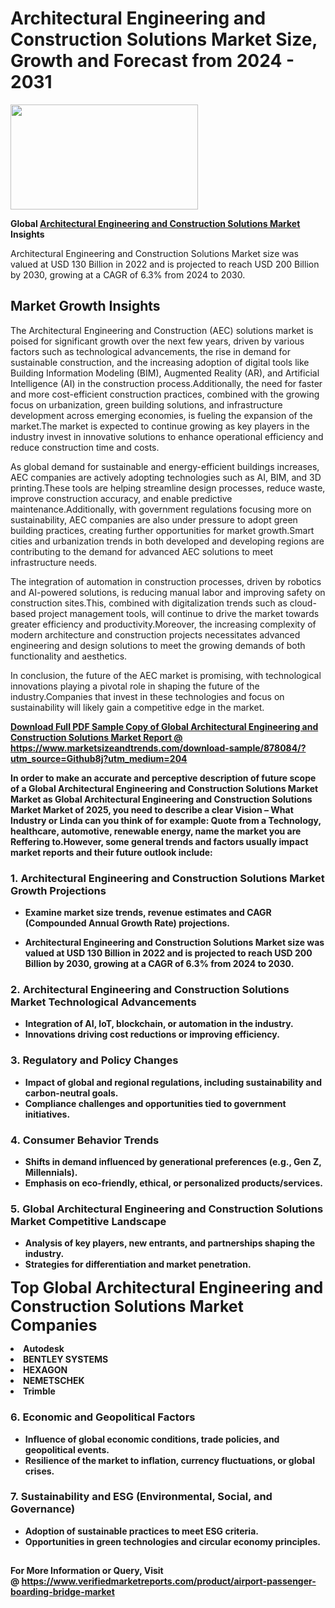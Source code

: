 <H1>Architectural Engineering and Construction Solutions Market Size, Growth and Forecast from 2024 - 2031</H1><img class="aligncenter size-medium wp-image-584254" src="https://thirdeyenews.in/wp-content/uploads/2024/09/Global-Market-Research-300x168.jpeg" alt="" width="300" height="168" /><p><strong>Global&nbsp;<a href="https://www.marketsizeandtrends.com/download-sample/878084/?utm_source=Github8j?utm_medium=204">Architectural Engineering and Construction Solutions Market</a> Insights</strong></p><p>Architectural Engineering and Construction Solutions Market size was valued at USD 130 Billion in 2022 and is projected to reach USD 200 Billion by 2030, growing at a CAGR of 6.3% from 2024 to 2030.</p><p><h2>Market Growth Insights</h2> <p>The Architectural Engineering and Construction (AEC) solutions market is poised for significant growth over the next few years, driven by various factors such as technological advancements, the rise in demand for sustainable construction, and the increasing adoption of digital tools like Building Information Modeling (BIM), Augmented Reality (AR), and Artificial Intelligence (AI) in the construction process.Additionally, the need for faster and more cost-efficient construction practices, combined with the growing focus on urbanization, green building solutions, and infrastructure development across emerging economies, is fueling the expansion of the market.The market is expected to continue growing as key players in the industry invest in innovative solutions to enhance operational efficiency and reduce construction time and costs.</p> <p><strong><a href="#"></a></strong></p> <p>As global demand for sustainable and energy-efficient buildings increases, AEC companies are actively adopting technologies such as AI, BIM, and 3D printing.These tools are helping streamline design processes, reduce waste, improve construction accuracy, and enable predictive maintenance.Additionally, with government regulations focusing more on sustainability, AEC companies are also under pressure to adopt green building practices, creating further opportunities for market growth.Smart cities and urbanization trends in both developed and developing regions are contributing to the demand for advanced AEC solutions to meet infrastructure needs.</p> <p>The integration of automation in construction processes, driven by robotics and AI-powered solutions, is reducing manual labor and improving safety on construction sites.This, combined with digitalization trends such as cloud-based project management tools, will continue to drive the market towards greater efficiency and productivity.Moreover, the increasing complexity of modern architecture and construction projects necessitates advanced engineering and design solutions to meet the growing demands of both functionality and aesthetics.</p> <p>In conclusion, the future of the AEC market is promising, with technological innovations playing a pivotal role in shaping the future of the industry.Companies that invest in these technologies and focus on sustainability will likely gain a competitive edge in the market.</p> <p><strong><a href="#"></p><p><span class=""><strong>Download Full PDF Sample Copy of Global Architectural Engineering and Construction Solutions Market Report</strong> @ <a href="https://www.marketsizeandtrends.com/download-sample/878084/?utm_source=Github8j?utm_medium=204" target="_blank">https://www.marketsizeandtrends.com/download-sample/878084/?utm_source=Github8j?utm_medium=204</a></span></p><p>In order to make an accurate and perceptive description of future scope of a Global&nbsp;Architectural Engineering and Construction Solutions Market Market as Global&nbsp;Architectural Engineering and Construction Solutions Market Market of 2025, you need to describe a clear Vision &ndash; What Industry or Linda can you think of for example: Quote from a Technology, healthcare, automotive, renewable energy, name the market you are Reffering to.However, some general trends and factors usually impact market reports and their future outlook include:</p><h3>1.&nbsp;<strong>Architectural Engineering and Construction Solutions Market Growth Projections</strong></h3><ul><li>Examine market size trends, revenue estimates and CAGR (Compounded Annual Growth Rate) projections.</li><li><p>Architectural Engineering and Construction Solutions Market size was valued at USD 130 Billion in 2022 and is projected to reach USD 200 Billion by 2030, growing at a CAGR of 6.3% from 2024 to 2030.</p></li></ul><h3>2.&nbsp;<strong>Architectural Engineering and Construction Solutions Market Technological Advancements</strong></h3><ul><li>Integration of AI, IoT, blockchain, or automation in the industry.</li><li>Innovations driving cost reductions or improving efficiency.</li></ul><h3>3.&nbsp;<strong>Regulatory and Policy Changes</strong></h3><ul><li>Impact of global and regional regulations, including sustainability and carbon-neutral goals.</li><li>Compliance challenges and opportunities tied to government initiatives.</li></ul><h3>4.&nbsp;<strong>Consumer Behavior Trends</strong></h3><ul><li>Shifts in demand influenced by generational preferences (e.g., Gen Z, Millennials).</li><li>Emphasis on eco-friendly, ethical, or personalized products/services.</li></ul><h3>5.&nbsp;<strong>Global Architectural Engineering and Construction Solutions Market Competitive Landscape</strong></h3><ul><li>Analysis of key players, new entrants, and partnerships shaping the industry.</li><li>Strategies for differentiation and market penetration.</li></ul><p data-pm-slice="1 1 []"><span style="color: inherit; font-family: inherit; font-size: 25px;">Top Global Architectural Engineering and Construction Solutions Market Companies</span></p><div class="" data-test-id=""><p><li>Autodesk</li><li> BENTLEY SYSTEMS</li><li> HEXAGON</li><li> NEMETSCHEK</li><li> Trimble</li></p></div><h3>6.&nbsp;<strong>Economic and Geopolitical Factors</strong></h3><ul><li>Influence of global economic conditions, trade policies, and geopolitical events.</li><li>Resilience of the market to inflation, currency fluctuations, or global crises.</li></ul><h3>7.&nbsp;<strong>Sustainability and ESG (Environmental, Social, and Governance)</strong></h3><ul><li>Adoption of sustainable practices to meet ESG criteria.</li><li>Opportunities in green technologies and circular economy principles.</li></ul><h2><strong style="font-size: 14px;">For More Information or Query, Visit @&nbsp;</strong><a style="background-color: #ffffff; font-size: 14px;" href="https://www.marketsizeandtrends.com/report/architectural-engineering-and-construction-solutions-market/" target="_blank">https://www.verifiedmarketreports.com/product/airport-passenger-boarding-bridge-market</a></h2>